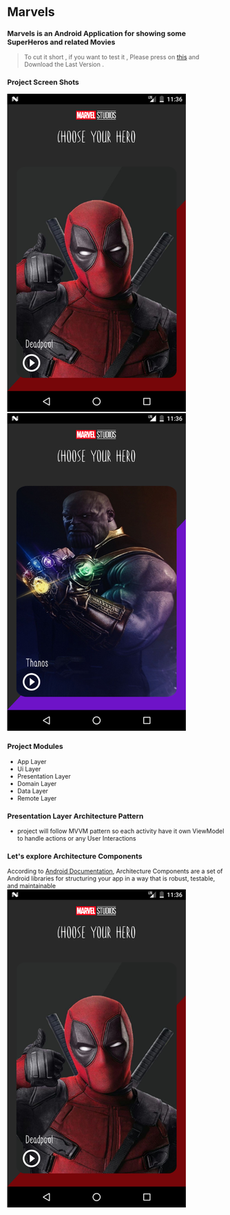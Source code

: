 # Marvels
###  Marvels is an Android Application for showing some SuperHeros and related Movies

> To cut it short , if you want to test it , Please press on [this](https://github.com/Devil2020/Marvel/releases) and Download the Last Version . 

### Project Screen Shots
<img   width="415" src=https://github.com/Devil2020/Marvel/blob/origin/images/im2.png> <img   width="415"  src=https://github.com/Devil2020/Marvel/blob/origin/images/im3.png>

### Project Modules
+ App Layer
+ Ui Layer
+ Presentation Layer
+ Domain Layer
+ Data Layer
+ Remote Layer

### Presentation Layer Architecture Pattern
+ project will follow MVVM pattern so each activity have it own ViewModel to handle actions or any User Interactions

### Let's explore Architecture Components
According to [Android Documentation](https://developer.android.com/topic/libraries/architecture), Architecture Components are a set of Android libraries for structuring your app in a way that is robust, testable, and maintainable
<img   width="415" src=https://github.com/Devil2020/Marvel/blob/origin/images/im2.png>

